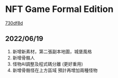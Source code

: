 # NFT Game Formal Edition

[730df8d](https://github.com/fcu-d0813127/NftGameFormalEdition/commit/730df8d9ba82e753a98f3e4945065b695b2b14d2)
## 2022/06/19
1. 新增新素材，第二張副本地圖，城堡風格
2. 新增骨骼人
3. 怪物AI調整及程式碼分離 (更好重用)
4.  新增骨骼怪在上方區域
預計再增加兩種怪物 
